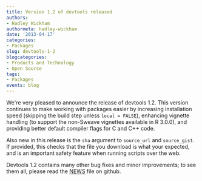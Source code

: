 ```yaml
---
title: Version 1.2 of devtools released
authors: 
- Hadley Wickham
authormeta: hadley-wickham
date: '2013-04-17'
categories:
- Packages
slug: devtools-1-2
blogcategories:
- Products and Technology
- Open Source
tags:
- Packages
events: blog
---
```



We're very pleased to announce the release of devtools 1.2. This version continues to make working with packages easier by increasing installation speed (skipping the build step unless `local = FALSE`), enhancing vignette handling (to support the non-Sweave vignettes available in R 3.0.0), and providing better default compiler flags for C and C++ code.

Also new in this release is the `sha` argument to `source_url` and `source_gist`. If provided, this checks that the file you download is what your expected, and is an important safety feature when running scripts over the web.

Devtools 1.2 contains many other bug fixes and minor improvements; to see them all, please read the [NEWS](https://github.com/hadley/devtools/blob/master/NEWS) file on github.

